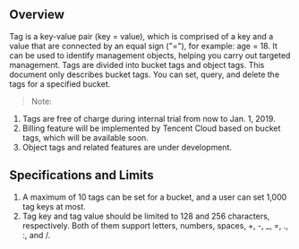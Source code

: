 ## Overview
Tag is a key-value pair (key = value), which is comprised of a key and a value that are connected by an equal sign ("="), for example: age = 18. It can be used to identify management objects, helping you carry out targeted management.
Tags are divided into bucket tags and object tags. This document only describes bucket tags. You can set, query, and delete the tags for a specified bucket.

>Note:
1. Tags are free of charge during internal trial from now to Jan. 1, 2019.
2. Billing feature will be implemented by Tencent Cloud based on bucket tags, which will be available soon.
3. Object tags and related features are under development.

## Specifications and Limits

1. A maximum of 10 tags can be set for a bucket, and a user can set 1,000 tag keys at most.
2. Tag key and tag value should be limited to 128 and 256 characters, respectively. Both of them support letters, numbers, spaces, +, -, _, =, ., :, and /.

